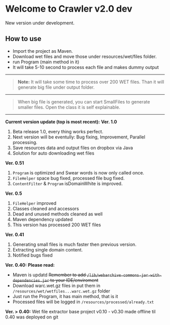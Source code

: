 Welcome to Crawler v2.0 dev
========================

New version under development.

How to use
-------------
- Import the project as Maven.
- Download wet files and move those under resources/wet/files folder.
- run Program (main method in it)
- It will take 5-10 second to process each file and makes dummy output

- - -

> **Note:** It will take some time to process over 200 WET files.
> Than it will generate big file under output folder.

----------

> When big file is generated, you can start SmallFiles to generate smaller files.
Open the class it is self explainable.

----------

**Current version update (top is most recent):**
**Ver. 1.0**

1. Beta release 1.0, every thing works perfect.
2. Next version will be eventully: Bug fixing, Improvement, Parallel processing.
3. Save resources data and output files on dropbox via Java
4. Solution for auto downloading wet files


**Ver. 0.51**

1. ```Program``` is optimized and Swear words is now only called once.
2. ```FileHelper``` space bug fixed, processed file bug fixed.
3. ```ContentFilter``` & ```Program``` isDomainWhite is improved.


**Ver. 0.5**

1. ```FileHelper``` improved
2. Classes cleaned and accessors
3. Dead and unused methods cleaned as well
4. Maven dependency updated
5. This version has processed 200 WET files

**Ver. 0.41**

1. Generating small files is much faster then previous version.
2. Extracting single domain content.
3. Notified bugs fixed

**Ver. 0.40:**
**Please read:**

- Maven is updatd ~~Remember to add ```/lib/webarchive-commons-jar-with-dependencies.jar``` to your IDE/enviroment~~ 
- Download warc.wet.gz files in put them in ```/resources/wet/wetfiles...warc.wet.gz``` folder
- Just run the Program, it has main method, that is it
- Processed files will be logged in ```/resources/processed/already.txt```

**Ver. > 0.40:**
Wet file extractor base project
v0.10 - v0.30 made offline til 0.40 was deployed on git